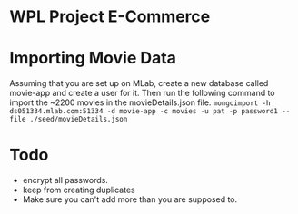 # WPL Project E-Commerce

# Importing Movie Data

Assuming that you are set up on MLab, create a new database called movie-app and create a user for it. Then run the following command to import the ~2200 movies in the movieDetails.json file.
`mongoimport -h ds051334.mlab.com:51334 -d movie-app -c movies -u pat -p password1 --file ./seed/movieDetails.json`

# Todo

- encrypt all passwords.
- keep from creating duplicates
- Make sure you can't add more than you are supposed to.
